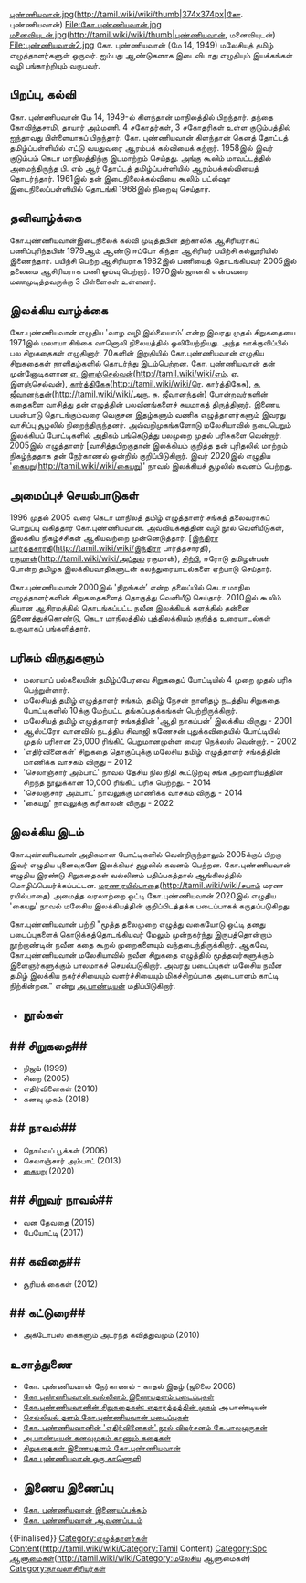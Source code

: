[புண்ணியவான்.jpg](File:கோ.)(http://tamil.wiki/wiki/thumb|374x374px|கோ. புண்ணியவான்)
[File:கோ.புண்ணியவான்.jpg](http://tamil.wiki/wiki/thumb|கோ.புண்ணியவான்)
[மனைவியுடன்.jpg](File:புண்ணியவான்,)(http://tamil.wiki/wiki/thumb|புண்ணியவான், மனைவியுடன்)
[File:புண்ணியவான்2.jpg](http://tamil.wiki/wiki/thumb|புண்ணியவான்)
கோ. புண்ணியவான் (மே 14, 1949) மலேசியத் தமிழ் எழுத்தாளர்களுள் ஒருவர். ஐம்பது ஆண்டுகளாக இடைவிடாது எழுதியும் இயக்கங்கள் வழி பங்காற்றியும் வருபவர்.
## பிறப்பு, கல்வி
கோ. புண்ணியவான் மே 14, 1949-ல் கிளந்தான் மாநிலத்தில் பிறந்தார். தந்தை கோவிந்தசாமி, தாயார் அம்மணி. 4 சகோதர்கள், 3 சகோதரிகள் உள்ள குடும்பத்தில் ஐந்தாவது பிள்ளையாகப் பிறந்தார். கோ. புண்ணியவான் கிளந்தான் கெனத் தோட்டத் தமிழ்ப்பள்ளியில் எட்டு வயதுவரை ஆரம்பக் கல்வியைக் கற்றார். 1958இல் இவர் குடும்பம் கெடா மாநிலத்திற்கு இடமாற்றம் செய்தது. அங்கு கூலிம் மாவட்டத்தில் அமைந்திருந்த பி. எம் ஆர் தோட்டத் தமிழ்ப்பள்ளியில் ஆரம்பக்கல்வியைத் தொடர்ந்தார். 1961இல் தன் இடைநிலைக்கல்வியை கூலிம் பட்லீஷா இடைநிலைப்பள்ளியில் தொடங்கி 1968இல் நிறைவு செய்தார். 
## தனிவாழ்க்கை
கோ.புண்ணியவான்இடைநிலைக் கல்வி முடித்தபின் தற்காலிக ஆசிரியராகப் பணிப்புரிந்தபின் 1979ஆம் ஆண்டு ஈப்போ கிந்தா ஆசிரியர் பயிற்சி கல்லூரியில் இணைந்தார். பயிற்சி பெற்ற ஆசிரியராக 1982இல் பணியைத் தொடங்கியவர் 2005இல் தலைமை ஆசிரியராக பணி ஓய்வு பெற்றார். 1970இல் ஜானகி என்பவரை மணமுடித்தவருக்கு 3 பிள்ளைகள் உள்ளனர். 
## இலக்கிய வாழ்க்கை
கோ.புண்ணியவான் எழுதிய 'வாழ வழி இல்லையாம்’ என்ற இவரது முதல் சிறுகதையை 1971இல் மலாயா சிங்கை வானொலி நிலையத்தில் ஒலியேற்றியது. அந்த ஊக்குவிப்பில் பல சிறுகதைகள் எழுதினார். 70களின் இறுதியில் கோ.புண்ணியவான் எழுதிய சிறுகதைகள் நாளிதழ்களில் தொடர்ந்து இடம்பெற்றன. கோ. புண்ணியவான் தன் முன்னோடிகளான [ஏ. இளஞ்செல்வன்](எம்.)(http://tamil.wiki/wiki/எம். ஏ. இளஞ்செல்வன்), [கார்த்திகேசு](ரெ.)(http://tamil.wiki/wiki/ரெ. கார்த்திகேசு), [சு. ஜீவானந்தன்](அரு.)(http://tamil.wiki/wiki/அரு. சு. ஜீவானந்தன்) போன்றவர்களின் கதைகளை வாசித்து தன் எழுத்தின் பலவீனங்களைச் சுயமாகத் திருத்தினார். இணைய பயன்பாடு தொடங்கும்வரை வெகுசன இதழ்களும் வணிக எழுத்தாளர்களும் இவரது வாசிப்பு சூழலில் நிறைந்திருந்தனர். அவ்வறிமுகங்களோடு மலேசியாவில் நடைபெறும் இலக்கியப் போட்டிகளில் அதிகம் பங்கெடுத்து பலமுறை முதல் பரிசுகளை வென்றார். 2005இல் எழுத்தாளர் [வாசித்தபிறகுதான் இலக்கியம் குறித்த தன் புரிதலில் மாற்றம் நிகழ்ந்ததாக தன் நேர்காணல் ஒன்றில் குறிப்பிடுகிறார். இவர் 2020இல் எழுதிய '[கையறு](ஜெயமோகனை](http://tamil.wiki/wiki/ஜெயமோகனை))(http://tamil.wiki/wiki/கையறு)' நாவல் இலக்கியச் சூழலில் கவனம் பெற்றது.
## அமைப்புச் செயல்பாடுகள்
1996 முதல் 2005 வரை கெடா மாநிலத் தமிழ் எழுத்தாளர் சங்கத் தலைவராகப் பொறுப்பு வகித்தார் கோ.புண்ணியவான். அவ்வியக்கத்தின் வழி நூல் வெளியீடுகள், இலக்கிய நிகழ்ச்சிகள் ஆகியவற்றை முன்னெடுத்தார். [[இந்திரா பார்த்தசாரதி](ஜெயகாந்தன்](http://tamil.wiki/wiki/ஜெயகாந்தன்),)(http://tamil.wiki/wiki/இந்திரா பார்த்தசாரதி), [ரகுமான்](அப்துல்)(http://tamil.wiki/wiki/அப்துல் ரகுமான்), [சிற்பி](http://tamil.wiki/wiki/சிற்பி), ஈரோடு தமிழன்பன் போன்ற தமிழக இலக்கியவாதிகளுடன் கலந்துரையாடல்களை ஏற்பாடு செய்தார். 

கோ.புண்ணியவான் 2000இல் 'நிறங்கள்’ என்ற தலைப்பில் கெடா மாநில எழுத்தாளர்களின் சிறுகதைகளைத் தொகுத்து வெளியீடு செய்தார். 2010இல் கூலிம் தியான ஆசிரமத்தில் தொடங்கப்பட்ட நவீன இலக்கியக் களத்தில் தன்னை இணைத்துக்கொண்டு, கெடா மாநிலத்தில் புத்திலக்கியம் குறித்த உரையாடல்கள் உருவாகப் பங்களித்தார்.
## பரிசும் விருதுகளும்
* மலாயாப் பல்கலையின் தமிழ்ப்பேரவை சிறுகதைப் போட்டியில் 4 முறை முதல் பரிசு பெற்றுள்ளார்.
* மலேசியத் தமிழ் எழுத்தாளர் சங்கம், தமிழ் நேசன் நாளிதழ் நடத்திய சிறுகதை போட்டிகளில் 10க்கு மேற்பட்ட தங்கப்பதக்கங்கள் பெற்றிருக்கிறார்.
* மலேசியத் தமிழ் எழுத்தாளர் சங்கத்தின் 'ஆதி நாகப்பன்’ இலக்கிய விருது - 2001
* ஆஸ்ட்ரோ வானவில் நடத்திய சிவாஜி கணேசன் புதுக்கவிதையில் போட்டியில் முதல் பரிசான 25,000 ரிங்கிட் பெறுமானமுள்ள வைர நெக்லஸ் வென்றார். - 2002
* 'எதிர்வினைகள்’ சிறுகதை தொகுப்புக்கு மலேசிய தமிழ் எழுத்தாளர் சங்கத்தின் மாணிக்க வாசகம் விருது – 2012
* 'செலாஞ்சார் அம்பாட்' நாவல் தேசிய நில நிதி கூட்டுறவு சங்க அறவாரியத்தின் சிறந்த நூலுக்கான 10,000 ரிங்கிட் பரிசு பெற்றது. - 2014
* 'செலஞ்சார் அம்பாட்’ நாவலுக்கு மாணிக்க வாசகம் விருது - 2014
* 'கையறு' நாவலுக்கு கரிகாலன் விருது - 2022
## இலக்கிய இடம்
கோ.புண்ணியவான் அதிகமான போட்டிகளில் வென்றிருந்தாலும் 2005க்குப் பிறகு இவர் எழுதிய புனைவுகளே இலக்கியச் சூழலில் கவனம் பெற்றன. கோ.புண்ணியவான் எழுதிய இரண்டு சிறுகதைகள் வல்லினம் பதிப்பகத்தால் ஆங்கிலத்தில் மொழிப்பெயர்க்கப்பட்டன. [மரண ரயில்பாதை](சயாம்)(http://tamil.wiki/wiki/சயாம் மரண ரயில்பாதை) அமைத்த வரலாற்றை ஒட்டி கோ.புண்ணியவான் 2020இல் எழுதிய 'கையறு’ நாவல் மலேசிய இலக்கியத்தின் குறிப்பிடத்தக்க படைப்பாகக் கருதப்படுகிறது. 

கோ.புண்ணியவான் பற்றி "மூத்த தலைமுறை எழுத்து வகையோடு ஒட்டி தனது படைப்புகளைக் கொடுக்கத்தொடங்கியவர் மேலும் முன்நகர்ந்து இருபத்தொன்றாம் நூற்றாண்டின் நவீன கதை கூறல் முறைகளையும் வந்தடைந்திருக்கிறார். ஆகவே, கோ.புண்ணியவான் மலேசியாவில் நவீன சிறுகதை எழுத்தில் மூத்தவர்களுக்கும் இளைஞர்களுக்கும் பாலமாகச் செயல்படுகிறார். அவரது படைப்புகள் மலேசிய நவீன தமிழ் இலக்கிய நகர்ச்சியையும் வளர்ச்சியையும் மிகச்சிறப்பாக அடையாளம் காட்டி நிற்கின்றன." என்று [அ.பாண்டியன்](http://tamil.wiki/wiki/அ.பாண்டியன்) மதிப்பிடுகிறார்.
* ## நூல்கள்
## ## சிறுகதை## 
* நிஜம் (1999) 
* சிறை (2005) 
* எதிர்வினைகள் (2010)
* கனவு முகம் (2018) 
## ## நாவல்## 
* நொய்வப் பூக்கள் (2006)
* செலாஞ்சார் அம்பாட் (2013)
* [கையறு](http://tamil.wiki/wiki/கையறு) (2020)
## ## சிறுவர் நாவல்## 
* வன தேவதை (2015)
* பேயோட்டி (2017)
## ## கவிதை## 
* சூரியக் கைகள் (2012)
## ## கட்டுரை## 
* அக்டோபஸ் கைகளும் அடர்ந்த கவித்துவமும் (2010)
## உசாத்துணை
* கோ. புண்ணியவான் நேர்காணல் - காதல் இதழ் (ஜூலை 2006)
* [கோ புண்ணியவான் வல்லினம் இணையதளம் படைப்புகள்](https://vallinam.com.my/version2/?author=88)
* [கோ.புண்ணியவானின் சிறுகதைகள்: எதார்த்தத்தின் முகம்](https://vallinam.com.my/version2/?p=3863) அ.பாண்டியன்
* [செல்லியல் தளம் கோ.புண்ணியவான் படைப்புகள்](https://selliyal.com/archives/tag/%E0%AE%95%E0%AF%8B-%E0%AE%AA%E0%AF%81%E0%AE%A3%E0%AF%8D%E0%AE%A3%E0%AE%BF%E0%AE%AF%E0%AE%B5%E0%AE%BE%E0%AE%A9%E0%AF%8D)
* [கோ. புண்ணியவானின் 'எதிர்வினைகள்' நூல் விமர்சனம் கே.பாலமுருகன்](https://bala-balamurugan.blogspot.com/2011/11/blog-post_19.html)
* [அ.பாண்டியன் கனவுமுகம் காணும் கதைகள்](https://writerpandiyan.wordpress.com/2019/05/26/%E0%AE%95%E0%AE%A9%E0%AE%B5%E0%AF%81-%E0%AE%AE%E0%AF%81%E0%AE%95%E0%AE%AE%E0%AF%8D-%E0%AE%AA%E0%AE%B0%E0%AE%BF%E0%AE%A3%E0%AE%BE%E0%AE%AE%E0%AE%AE%E0%AF%8D-%E0%AE%95%E0%AE%BE/)
* [சிறுகதைகள் இணையதளம் கோ.புண்ணியவான்](https://www.sirukathaigal.com/tag/%E0%AE%95%E0%AF%8B-%E0%AE%AA%E0%AF%81%E0%AE%A3%E0%AF%8D%E0%AE%A3%E0%AE%BF%E0%AE%AF%E0%AE%B5%E0%AE%BE%E0%AE%A9%E0%AF%8D/)
* [கோ புண்ணியவான் ஒரு காணொளி](https://youtu.be/BEYDYJsriuQ)
* ## இணைய இணைப்பு
* [கோ. புண்ணியவான் இணையப்பக்கம்](https://kopunniavan.blogspot.com/)
* [கோ. புண்ணியவான் ஆவணப்படம்](https://www.youtube.com/watch?v=BEYDYJsriuQ&t=151s)
 
{{Finalised}}
[Category:எழுத்தாளர்கள்](http://tamil.wiki/wiki/Category:எழுத்தாளர்கள்)
[Content](Category:Tamil)(http://tamil.wiki/wiki/Category:Tamil Content)
[Category:Spc](http://tamil.wiki/wiki/Category:Spc)
[ஆளுமைகள்](Category:மலேசிய)(http://tamil.wiki/wiki/Category:மலேசிய ஆளுமைகள்)
[Category:நாவலாசிரியர்கள்](http://tamil.wiki/wiki/Category:நாவலாசிரியர்கள்)